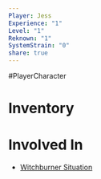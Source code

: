```yaml
---
Player: Jess
Experience: "1"
Level: "1"
Reknown: "1"
SystemStrain: "0"
share: true
---
```

#PlayerCharacter 


# Inventory

# Involved In
- [Witchburner Situation](Witchburner%20Situation.md)
